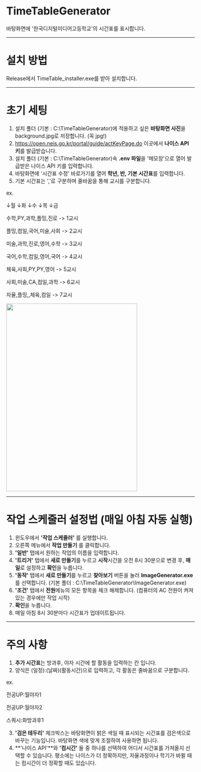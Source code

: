 # TimeTableGenerator
바탕화면에 '한국디지털미디어고등학교'의 시간표를 표시합니다.

---

# 설치 방법
Release에서 TimeTable_installer.exe를 받아 설치합니다.

---

# 초기 세팅
1. 설치 폴더 (기본 : C:\TimeTableGenerator)에 적용하고 싶은 **바탕화면 사진**을 background.jpg로 저장합니다. (꼭 jpg!)
2. https://open.neis.go.kr/portal/guide/actKeyPage.do 이곳에서 **나이스 API 키**를 발급받습니다.
3. 설치 폴더 (기본 : C:\TimeTableGenerator)속 **.env 파일**을 '메모장'으로 열어 발급받은 나이스 API 키를 입력합니다.
4. 바탕화면에 '시간표 수정' 바로가기를 열어 **학년, 반, 기본 시간표**를 입력합니다.
5. 기본 시간표는 ','로 구분하며 줄바꿈을 통해 교시를 구분합니다.

ex.

↓월  ↓화  ↓수  ↓목  ↓금

수학,PY,과학,플밍,진로    -> 1교시

플밍,컴일,국어,미술,사회    -> 2교시

미술,과학,진로,영어,수학    -> 3교시

국어,수학,컴일,영어,국어    -> 4교시

체육,사회,PY,PY,영어    -> 5교시

사회,미술,CA,컴일,과학    -> 6교시

자율,플밍,,체육,컴일    -> 7교시

<img src="https://github.com/user-attachments/assets/aeaee7e9-fe25-47f7-bcd8-fae36940a175"  width="350" height="500">

---

# 작업 스케줄러 설정법 (매일 아침 자동 실행)
1. 윈도우에서 **'작업 스케줄러'** 를 실행합니다.
2. 오른쪽 메뉴에서 **작업 만들기** 를 클릭합니다.
3. **'일반'** 탭에서 원하는 작업의 이름을 입력합니다.
4. **'트리거'** 탭에서 **새로 만들기**를 누르고 **시작**시간을 오전 8시 30분으로 변경 후, **매일**로 설정하고 **확인**을 누릅니다.
5. **'동작'** 탭에서 **새로 만들기**를 누르고 **찾아보기** 버튼을 눌러 **ImageGenerator.exe**를 선택합니다. (기본 폴더 : C:\TimeTableGenerator\ImageGenerator.exe)
6. **'조건'** 탭에서 **전원**메뉴의 모든 항목을 체크 해제합니다. (컴퓨터의 AC 전원이 켜져 있는 경우에만 작업 시작)
7. **확인**을 누릅니다.
8. 매일 아침 8시 30분마다 시간표가 업데이트됩니다.

---

# 주의 사항
1. **추가 시간표**는 방과후, 야자 시간에 할 활동을 입력하는 칸 입니다.
2. 양식은 (일정):(날짜)(활동시간)으로 입력하고, 각 활동은 줄바꿈으로 구분합니다.

ex.

전공UP:월야자1

전공UP:월야자2

스쿼시:화방과후1

3. **'검은 테두리'** 체크박스는 바탕화면이 밝은 색일 때 표시되는 시간표를 검은색으로 바꾸는 기능입니다. 바탕화면 색에 맞게 조절하여 사용하면 됩니다.
4. **'나이스 API'**와 **'컴시간'** 둘 중 하나를 선택하여 어디서 시간표를 가져올지 선택할 수 있습니다. 평소에는 나이스가 더 정확하지만, 자율과정이나 학기가 바뀔 때는 컴시간이 더 정확할 때도 있습니다.

